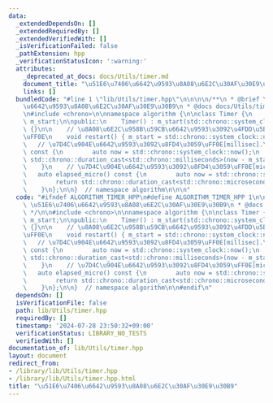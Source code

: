 ```yaml
---
data:
  _extendedDependsOn: []
  _extendedRequiredBy: []
  _extendedVerifiedWith: []
  _isVerificationFailed: false
  _pathExtension: hpp
  _verificationStatusIcon: ':warning:'
  attributes:
    _deprecated_at_docs: docs/Utils/timer.md
    document_title: "\u51E6\u7406\u6642\u9593\u8A08\u6E2C\u30AF\u30E9\u30B9"
    links: []
  bundledCode: "#line 1 \"lib/Utils/timer.hpp\"\n\n\n\n/**\n * @brief \u51E6\u7406\
    \u6642\u9593\u8A08\u6E2C\u30AF\u30E9\u30B9\n * @docs docs/Utils/timer.md\n */\n\
    \n#include <chrono>\n\nnamespace algorithm {\n\nclass Timer {\n    std::chrono::system_clock::time_point\
    \ m_start;\n\npublic:\n    Timer() : m_start(std::chrono::system_clock::now())\
    \ {}\n\n    // \u8A08\u6E2C\u958B\u59CB\u6642\u9593\u3092\u4FDD\u5B58\u3059\u308B\
    \uFF0E\n    void restart() { m_start = std::chrono::system_clock::now(); }\n \
    \   // \u7D4C\u904E\u6642\u9593\u3092\u8FD4\u3059\uFF0E[millisec].\n    auto elapsed()\
    \ const {\n        auto now = std::chrono::system_clock::now();\n        return\
    \ std::chrono::duration_cast<std::chrono::milliseconds>(now - m_start).count();\n\
    \    }\n    // \u7D4C\u904E\u6642\u9593\u3092\u8FD4\u3059\uFF0E[microsec].\n \
    \   auto elapsed_micro() const {\n        auto now = std::chrono::system_clock::now();\n\
    \        return std::chrono::duration_cast<std::chrono::microseconds>(now - m_start).count();\n\
    \    }\n};\n\n}  // namespace algorithm\n\n\n"
  code: "#ifndef ALGORITHM_TIMER_HPP\n#define ALGORITHM_TIMER_HPP 1\n\n/**\n * @brief\
    \ \u51E6\u7406\u6642\u9593\u8A08\u6E2C\u30AF\u30E9\u30B9\n * @docs docs/Utils/timer.md\n\
    \ */\n\n#include <chrono>\n\nnamespace algorithm {\n\nclass Timer {\n    std::chrono::system_clock::time_point\
    \ m_start;\n\npublic:\n    Timer() : m_start(std::chrono::system_clock::now())\
    \ {}\n\n    // \u8A08\u6E2C\u958B\u59CB\u6642\u9593\u3092\u4FDD\u5B58\u3059\u308B\
    \uFF0E\n    void restart() { m_start = std::chrono::system_clock::now(); }\n \
    \   // \u7D4C\u904E\u6642\u9593\u3092\u8FD4\u3059\uFF0E[millisec].\n    auto elapsed()\
    \ const {\n        auto now = std::chrono::system_clock::now();\n        return\
    \ std::chrono::duration_cast<std::chrono::milliseconds>(now - m_start).count();\n\
    \    }\n    // \u7D4C\u904E\u6642\u9593\u3092\u8FD4\u3059\uFF0E[microsec].\n \
    \   auto elapsed_micro() const {\n        auto now = std::chrono::system_clock::now();\n\
    \        return std::chrono::duration_cast<std::chrono::microseconds>(now - m_start).count();\n\
    \    }\n};\n\n}  // namespace algorithm\n\n#endif\n"
  dependsOn: []
  isVerificationFile: false
  path: lib/Utils/timer.hpp
  requiredBy: []
  timestamp: '2024-07-28 23:50:32+09:00'
  verificationStatus: LIBRARY_NO_TESTS
  verifiedWith: []
documentation_of: lib/Utils/timer.hpp
layout: document
redirect_from:
- /library/lib/Utils/timer.hpp
- /library/lib/Utils/timer.hpp.html
title: "\u51E6\u7406\u6642\u9593\u8A08\u6E2C\u30AF\u30E9\u30B9"
---
```

